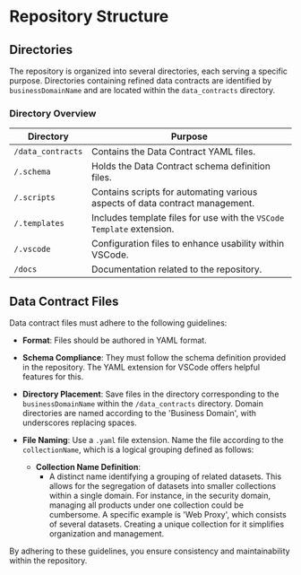 # Repository Structure

## Directories

The repository is organized into several directories, each serving a specific purpose. Directories containing refined data contracts are identified by `businessDomainName` and are located within the `data_contracts` directory.

### Directory Overview

| Directory         | Purpose                                                                      |
|-------------------|------------------------------------------------------------------------------|
| `/data_contracts` | Contains the Data Contract YAML files.                                       |
| `/.schema`        | Holds the Data Contract schema definition files.                             |
| `/.scripts`       | Contains scripts for automating various aspects of data contract management. |
| `/.templates`     | Includes template files for use with the `VSCode Template` extension.        |
| `/.vscode`        | Configuration files to enhance usability within VSCode.                      |
| `/docs`           | Documentation related to the repository.                                     |

## Data Contract Files

Data contract files must adhere to the following guidelines:

- **Format**: Files should be authored in YAML format.
- **Schema Compliance**: They must follow the schema definition provided in the repository. The YAML extension for VSCode offers helpful features for this.
- **Directory Placement**: Save files in the directory corresponding to the `businessDomainName` within the `/data_contracts` directory. Domain directories are named according to the 'Business Domain', with underscores replacing spaces.
- **File Naming**: Use a `.yaml` file extension. Name the file according to the `collectionName`, which is a logical grouping defined as follows:

  - **Collection Name Definition**: 
    - A distinct name identifying a grouping of related datasets. This allows for the segregation of datasets into smaller collections within a single domain. For instance, in the security domain, managing all products under one collection could be cumbersome. A specific example is 'Web Proxy', which consists of several datasets. Creating a unique collection for it simplifies organization and management.

By adhering to these guidelines, you ensure consistency and maintainability within the repository.